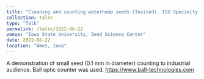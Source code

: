 ```yaml
---
title: "Cleaning and counting waterhemp seeds (Invited). ISU Specialty Seed Conditioning Workshop"
collection: talks
type: "Talk"
permalink: /talks/2022-06-22
venue: "Iowa State University, Seed Science Center"
date: 2022-06-22
location: "Ames, Iowa"
---
```



A demonstration of small seed (0.1 mm in diameter) counting to industrial audience. Ball optic counter was used. <https://www.ball-technologies.com>
